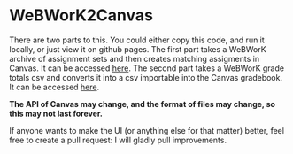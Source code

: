 # WeBWorK2Canvas

There are two parts to this. You could either copy this code, and run it locally, or just view it on github pages.
The first part takes a WeBWorK archive of assignment sets and then creates matching assigments in Canvas. It can be accessed [here](https://jaywhite2357.github.io/WeBWorK2Canvas/ImportAssignments).
The second part takes a WeBWorK grade totals csv and converts it into a csv importable into the Canvas gradebook. It can be accessed [here](https://jaywhite2357.github.io/WeBWorK2Canvas/ConvertGrades).

**The API of Canvas may change, and the format of files may change, so this may not last forever.**

If anyone wants to make the UI (or anything else for that matter) better, feel free to create a pull request: I will gladly pull improvements.
